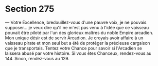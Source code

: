 # Section 275

— Votre Excellence, bredouillez-vous d'une pauvre voix, je ne 
pouvais supposer... je veux dire qu'il ne m'est pas venu à l'idée 
que ce vaisseau pouvait être piloté par l'un des glorieux maîtres 
du noble Empire arcadien. Mon unique désir est de servir 
Arcadion. Je croyais avoir affaire à un vaisseau pirate et mon seul 
but a été de protéger la précieuse cargaison que je transportais. 
Tentez votre Chance pour savoir si l'Arcadien se laissera abusé 
par votre histoire. Si vous êtes Chanceux, rendez-vous au 144. 
Sinon, rendez-vous au 129.